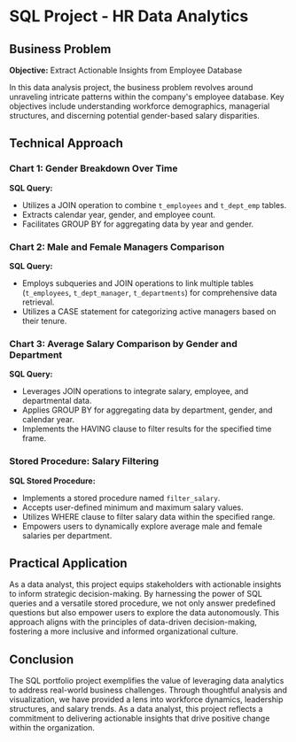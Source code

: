 # SQL Project - HR Data Analytics

## Business Problem

**Objective:** Extract Actionable Insights from Employee Database

In this data analysis project, the business problem revolves around unraveling intricate patterns within the company's employee database. Key objectives include understanding workforce demographics, managerial structures, and discerning potential gender-based salary disparities.

## Technical Approach

### Chart 1: Gender Breakdown Over Time

**SQL Query:**
- Utilizes a JOIN operation to combine `t_employees` and `t_dept_emp` tables.
- Extracts calendar year, gender, and employee count.
- Facilitates GROUP BY for aggregating data by year and gender.

### Chart 2: Male and Female Managers Comparison

**SQL Query:**
- Employs subqueries and JOIN operations to link multiple tables (`t_employees`, `t_dept_manager`, `t_departments`) for comprehensive data retrieval.
- Utilizes a CASE statement for categorizing active managers based on their tenure.

### Chart 3: Average Salary Comparison by Gender and Department

**SQL Query:**
- Leverages JOIN operations to integrate salary, employee, and departmental data.
- Applies GROUP BY for aggregating data by department, gender, and calendar year.
- Implements the HAVING clause to filter results for the specified time frame.

### Stored Procedure: Salary Filtering

**SQL Stored Procedure:**
- Implements a stored procedure named `filter_salary`.
- Accepts user-defined minimum and maximum salary values.
- Utilizes WHERE clause to filter salary data within the specified range.
- Empowers users to dynamically explore average male and female salaries per department.

## Practical Application

As a data analyst, this project equips stakeholders with actionable insights to inform strategic decision-making. By harnessing the power of SQL queries and a versatile stored procedure, we not only answer predefined questions but also empower users to explore the data autonomously. This approach aligns with the principles of data-driven decision-making, fostering a more inclusive and informed organizational culture.

## Conclusion

The SQL portfolio project exemplifies the value of leveraging data analytics to address real-world business challenges. Through thoughtful analysis and visualization, we have provided a lens into workforce dynamics, leadership structures, and salary trends. As a data analyst, this project reflects a commitment to delivering actionable insights that drive positive change within the organization.
